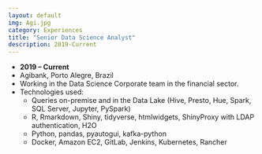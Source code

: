 ```yaml
---
layout: default
img: Agi.jpg
category: Experiences
title: "Senior Data Science Analyst"
description: 2019-Current
---
```



* __2019 – Current__
* Agibank, Porto Alegre, Brazil
* Working in the Data Science Corporate team in the financial sector.
* Technologies used:
    + Queries on-premise and in the Data Lake (Hive, Presto, Hue, Spark, SQL Server, Jupyter, PySpark)
    + R, Rmarkdown, Shiny, tidyverse, htmlwidgets, ShinyProxy with LDAP authentication, H2O
	+ Python, pandas, pyautogui, kafka-python
    + Docker, Amazon EC2, GitLab, Jenkins, Kubernetes, Rancher